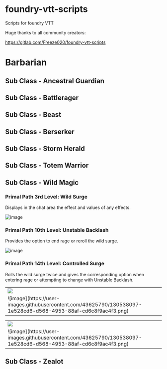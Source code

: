 # foundry-vtt-scripts
Scripts for foundry VTT

Huge thanks to all community creators:

https://gitlab.com/Freeze020/foundry-vtt-scripts




# Barbarian
## Sub Class - Ancestral Guardian ##
## Sub Class - Battlerager ##
## Sub Class - Beast ##
## Sub Class - Berserker ##
## Sub Class - Storm Herald ##
## Sub Class - Totem Warrior ##
## Sub Class - Wild Magic ##
### Primal Path 3rd Level: Wild Surge ###

Displays in the chat area the effect and values of any effects.

![image](https://user-images.githubusercontent.com/43625790/130538615-72a9830f-02fa-4655-abff-b31fd7aee3cc.png)

### Primal Path 10th Level: Unstable Backlash ###

Provides the option to end rage or reroll the wild surge.

![image](https://user-images.githubusercontent.com/43625790/130538030-4c0e6d5e-6228-4572-96f3-4cb203d7664f.png)

### Primal Path 14th Level: Controlled Surge ###

Rolls the wild surge twice and gives the corresponding option when entering rage or attempting to change with Unstable Backlash.


<table >
  <tr>
    <td><img src=![image](https://user-images.githubusercontent.com/43625790/130538128-8709a30f-ae91-4f13-be7a-da17d0b5a45f.png)/></td>
  </tr>
  <tr>
    <td>![image](https://user-images.githubusercontent.com/43625790/130538097-1e528cd6-d568-4953-88af-cd6c8f9ac4f3.png)</td>
  </tr>
</table>


<table >
  <tr>
    <td><img src="https://user-images.githubusercontent.com/43625790/130538128-8709a30f-ae91-4f13-be7a-da17d0b5a45f.png)"/></td>
  </tr>
  <tr>
    <td>![image](https://user-images.githubusercontent.com/43625790/130538097-1e528cd6-d568-4953-88af-cd6c8f9ac4f3.png)</td>
  </tr>
</table>




## Sub Class - Zealot ##




